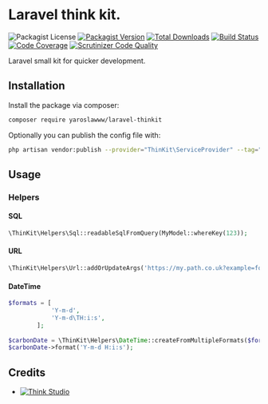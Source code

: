 # Laravel think kit.

![Packagist License](https://img.shields.io/packagist/l/yaroslawww/laravel-thinkit?color=%234dc71f)
[![Packagist Version](https://img.shields.io/packagist/v/yaroslawww/laravel-thinkit)](https://packagist.org/packages/yaroslawww/laravel-thinkit)
[![Total Downloads](https://img.shields.io/packagist/dt/yaroslawww/laravel-thinkit)](https://packagist.org/packages/yaroslawww/laravel-thinkit)
[![Build Status](https://scrutinizer-ci.com/g/yaroslawww/laravel-thinkit/badges/build.png?b=main)](https://scrutinizer-ci.com/g/yaroslawww/laravel-thinkit/build-status/main)
[![Code Coverage](https://scrutinizer-ci.com/g/yaroslawww/laravel-thinkit/badges/coverage.png?b=main)](https://scrutinizer-ci.com/g/yaroslawww/laravel-thinkit/?branch=main)
[![Scrutinizer Code Quality](https://scrutinizer-ci.com/g/yaroslawww/laravel-thinkit/badges/quality-score.png?b=main)](https://scrutinizer-ci.com/g/yaroslawww/laravel-thinkit/?branch=main)

Laravel small kit for quicker development.

## Installation

Install the package via composer:

```bash
composer require yaroslawww/laravel-thinkit
```

Optionally you can publish the config file with:

```bash
php artisan vendor:publish --provider="ThinKit\ServiceProvider" --tag="config"
```

## Usage

### Helpers

#### SQL

```php
\ThinKit\Helpers\Sql::readableSqlFromQuery(MyModel::whereKey(123));
```

#### URL

```php
\ThinKit\Helpers\Url::addOrUpdateArgs('https://my.path.co.uk?example=foo&test=bar', 'new', 'baz');
```

#### DateTime

```php
$formats = [
            'Y-m-d',
            'Y-m-d\TH:i:s',
        ];
        
$carbonDate = \ThinKit\Helpers\DateTime::createFromMultipleFormats($formats, '2022-09-28T08:19:00');
$carbonDate->format('Y-m-d H:i:s');
```

## Credits

- [![Think Studio](https://yaroslawww.github.io/images/sponsors/packages/logo-think-studio.png)](https://think.studio/) 
